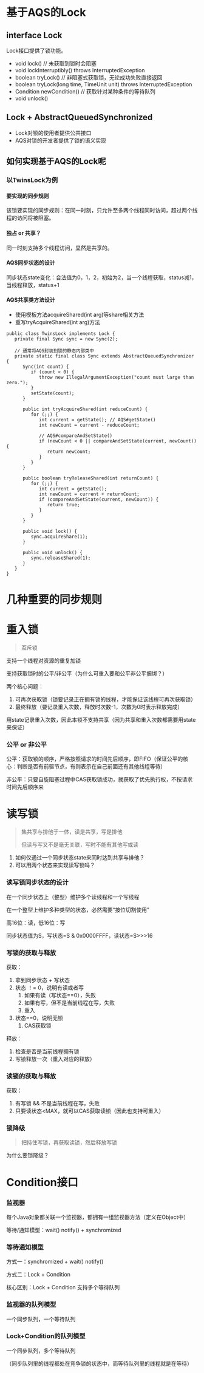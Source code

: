 # 基于AQS的Lock

## interface Lock
Lock接口提供了锁功能。
* void lock() // 未获取到锁时会阻塞
* void lockInterruptibly() throws InterruptedException
* boolean tryLock() // 非阻塞式获取锁，无论成功失败直接返回
* boolean tryLock(long time, TimeUnit unit) throws InterruptedException
* Condition newCondition() // 获取针对某种条件的等待队列
* void unlock()

## Lock + AbstractQueuedSynchronized

* Lock对锁的使用者提供公共接口
* AQS对锁的开发者提供了锁的语义实现

## 如何实现基于AQS的Lock呢

### 以TwinsLock为例

#### 要实现的同步规则
该锁要实现的同步规则：在同一时刻，只允许至多两个线程同时访问，超过两个线程的访问将被阻塞。

#### 独占 or 共享？

同一时刻支持多个线程访问，显然是共享的。

#### AQS同步状态的设计

同步状态state变化：合法值为0，1，2，初始为2，当一个线程获取，status减1，当线程释放，status+1
#### AQS共享类方法设计

* 使用模板方法acquireShared\(int arg\)等share相关方法
* 重写tryAcquireShared\(int arg\)方法



```
public class TwinsLock implements Lock {
   private final Sync sync = new Sync(2);
   
   // 通常将AQS封装到锁的静态内部类中
   private static final class Sync extends AbstractQueuedSynchronizer {
      Sync(int count) {
         if (count < 0) {
            throw new IllegalArgumentException("count must large than zero.");
         }
         setState(count);
      }
      
      public int tryAcquireShared(int reduceCount) {
         for (;;) {
            int current = getState(); // AQS#getState()
            int newCount = current - reduceCount;
            
            // AQS#compareAndSetState()
            if (newCount < 0 || compareAndSetState(current, newCount)) { 
               return newCount;
            }
         }
      }
      
      public boolean tryReleaseShared(int returnCount) {
         for (;;) {
            int current = getState();
            int newCount = current + returnCount;
            if (compareAndSetState(current, newCount)) {
               return true;
            }
         }
      }
      
      public void lock() {
         sync.acquireShare(1);
      }
      
      public void unlock() {
         sync.releaseShared(1);     
      }
   }   
}
```



# 几种重要的同步规则

# 重入锁

> 互斥锁

支持一个线程对资源的重复加锁

支持获取锁时的公平/非公平（为什么可重入要和公平非公平捆绑？）

两个核心问题：

1. 可再次获取锁（锁要记录正在拥有锁的线程，才能保证该线程可再次获取锁）
2. 最终释放（要记录重入次数，释放时次数-1，次数为0时表示释放完成）

用state记录重入次数，因此本锁不支持共享（因为共享和重入次数都需要用state来保证）

### 公平 or 非公平

公平：获取锁的顺序，严格按照请求的时间先后顺序，即FIFO（保证公平的核心：判断是否有前驱节点，有则表示在自己前面还有其他线程等待）

非公平：只要自旋阻塞过程中CAS获取锁成功，就获取了优先执行权，不按请求时间先后顺序来

# 读写锁

> 集共享与排他于一体，读是共享，写是排他
>
> 但读与写又不是毫无关联，写时不能有其他写或读

1. 如何仅通过一个同步状态state来同时达到共享与排他？
2. 可以用两个状态来实现读写锁吗？

### 读写锁同步状态的设计

在一个同步状态上（整型）维护多个读线程和一个写线程

在一个整型上维护多种类型的状态，必然需要“按位切割使用”

高16位：读，低16位：写

同步状态值为S，写状态=S & 0x0000FFFF，读状态=S&gt;&gt;&gt;16

### 写锁的获取与释放

获取：

1. 拿到同步状态 + 写状态
2. 状态 ！= 0，说明有读或者写
   1. 如果有读（写状态==0），失败
   2. 如果有写，但不是当前线程在写，失败
   3. 重入
3. 状态==0，说明无锁
   1. CAS获取锁

释放：

1. 检查是否是当前线程拥有锁
2. 写锁释放一次（重入对应的释放）

### 读锁的获取与释放

获取：

1. 有写锁 && 不是当前线程在写，失败
2. 只要读状态&lt;MAX，就可以CAS获取读锁（因此也支持可重入）

### 锁降级

> 把持住写锁，再获取读锁，然后释放写锁

为什么要锁降级？


# Condition接口

### 监视器

每个Java对象都关联一个监视器，都拥有一组监视器方法（定义在Object中）

等待/通知模型：wait\(\) notify\(\) + synchromized

### 等待通知模型

方式一：synchromized + wait\(\) notify\(\)

方式二：Lock + Condition

核心区别：Lock + Condition 支持多个等待队列

### 监视器的队列模型

一个同步队列，一个等待队列

### Lock+Condition的队列模型

一个同步队列，多个等待队列

（同步队列里的线程都处在竞争锁的状态中，而等待队列里的线程就是在等待）

